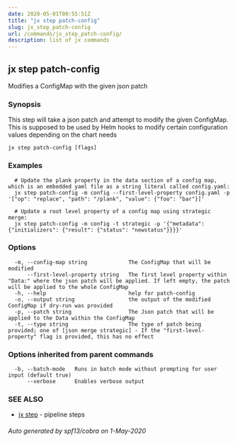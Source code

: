```yaml
---
date: 2020-05-01T00:55:51Z
title: "jx step patch-config"
slug: jx_step_patch-config
url: /commands/jx_step_patch-config/
description: list of jx commands
---
```

## jx step patch-config

Modifies a ConfigMap with the given json patch

### Synopsis

This step will take a json patch and attempt to modify the given ConfigMap. This is supposed to be used by Helm hooks to modify certain configuration values depending on the chart needs

```
jx step patch-config [flags]
```

### Examples

```
  # Update the plank property in the data section of a config map, which is an embedded yaml file as a string literal called config.yaml:
  jx step patch-config -m config --first-level-property config.yaml -p '["op": "replace", "path": "/plank", "value": {"foo": "bar"}]'
  
  # Update a root level property of a config map using strategic merge:
  jx step patch-config -m config -t strategic -p '{"metadata": {"initializers": {"result": {"status": "newstatus"}}}}'
```

### Options

```
  -m, --config-map string             The ConfigMap that will be modified
      --first-level-property string   The first level property within "Data:" where the json patch will be applied. If left empty, the patch will be applied to the whole ConfigMap
  -h, --help                          help for patch-config
  -o, --output string                 the output of the modified ConfigMap if dry-run was provided
  -p, --patch string                  The Json patch that will be applied to the Data within the ConfigMap
  -t, --type string                   The type of patch being provided; one of [json merge strategic] - If the "first-level-property" flag is provided, this has no effect
```

### Options inherited from parent commands

```
  -b, --batch-mode   Runs in batch mode without prompting for user input (default true)
      --verbose      Enables verbose output
```

### SEE ALSO

* [jx step](/commands/jx_step/)	 - pipeline steps

###### Auto generated by spf13/cobra on 1-May-2020
